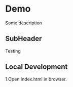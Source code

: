 # Demo

Some description

## SubHeader

Testing

## Local Development

1.Open index.html in browser.